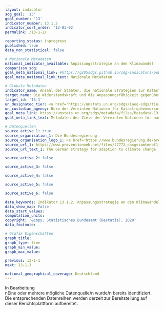 ```yaml
---
layout: indicator
sdg_goal: '13'
goal_number: '13'
indicator_number: 13.1.2
indicator_sort_order: '13-01-02'
permalink: /13-1-2/

reporting_status: inprogress
published: true
data_non_statistical: false

# Nationale Metadaten
national_indicator_available: Anpassungsstrategie an den Klimawandel
comparison_sdg: 
goal_meta_national_link: #https://g205sdgs.github.io/sdg-indicators/public/MetaDe/13.1.2.pdf
goal_meta_national_link_text: Nationale Metadaten

# Globale Metadaten
indicator_name: Anzahl der Staaten, die nationale Strategien zur Katastrophenvorsorge im Einklang mit dem Sendai-Rahmenwerk für Katastrophenvorsorge 2015-2030 beschließen und umsetzen
target_name: Die Widerstandskraft und die Anpassungsfähigkeit gegenüber klimabedingten Gefahren und Naturkatastrophen in allen Ländern stärken
target_id: '13.1'
un_designated_tier: <a href='https://unstats.un.org/sdgs/iaeg-sdgs/tier-classification/' title='Klicken Sie hier um weitere Informationen zur UN-Tier-Klassifikation zu erhalten.'>Tier II</a>
un_custodian_agency: Büro der Vereinten Nationen für Katastrophenvorsorge (UNDRR)
goal_meta_link: https://unstats.un.org/sdgs/metadata/files/Metadata-13-01-02.pdf
goal_meta_link_text: Metadaten der Ziele der Vereinten Nationen für nachhaltige Entwicklung

# Datenquellen
source_active_1: true
source_organisation_1: Die Bundesregierung
source_organisation_logo_1: <a href="https://www.bundesregierung.de/breg-de"><img src="https://g205sdgs.github.io/sdg-indicators/public/OrgImgDe/bundesregierung.png" alt="Logo bundesregierung" style="height:60px; width:148px"/></a>
source_url_1: https://www.preventionweb.net/files/27772_dasgesamtenbf1-63.pdf
source_url_text_1: The German strategy for adaption to climate change

source_active_2: false

source_active_3: false

source_active_4: false

source_active_5: false

source_active_6: false

data_keywords: Indikator 13.1.2, Anpassungsstrategie an den Klimawandel, Büro der Vereinten Nationen für Katastrophenvorsorge (UNDRR)
data_show_map: False
data_start_values: 
computation_units: 
copyright: '&copy; Statistisches Bundesamt (Destatis), 2020'
data_footnote: 

# Grafik Eigenschaften
graph_title: 
graph_type: line
graph_min_value: 
graph_max_value: 

previous: 13-1-1
next: 13-1-3

national_geographical_coverage: Deutschland
---
```


<span class="status inprogress"> In Bearbeitung </span><br>nEine oder mehrere mögliche Datenquelle/n wurde/n bereits identifiziert. Die entsprechenden Datenreihen werden derzeit zur Bereitstellung auf dieser Berichtsplattform aufbereitet.